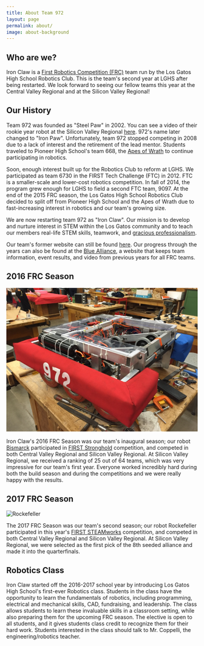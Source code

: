 ```yaml
---
title: About Team 972
layout: page
permalink: about/
image: about-background
---
```


## Who are we?

Iron Claw is a [First Robotics Competition (FRC)](http://www.firstinspires.org/robotics/frc) team run by the Los
Gatos High School Robotics Club. This is the team's second year at LGHS after being restarted. We look forward to
seeing our fellow teams this year at the Central Valley Regional and at the Silicon Valley Regional!

## Our History

Team 972 was founded as "Steel Paw" in 2002. You can see a video of their rookie year robot at the Silicon Valley
Regional [here](https://www.youtube.com/watch?v=uSXVit1UKro). 972's name later changed to "Iron Paw".
Unfortunately, team 972 stopped competing in 2008 due to a lack of interest and the retirement of the lead mentor.
Students traveled to Pioneer High School's team 668, the [Apes of Wrath](http://www.apesofwrath668.org)
to continue participating in robotics.

Soon, enough interest built up for the Robotics Club to reform at LGHS. We participated as team 6730 in the
FIRST Tech Challenge (FTC) in 2012. FTC is a smaller-scale and lower-cost robotics competition. In fall of
2014, the program grew enough for LGHS to field a second FTC team, 9097. At the end of the 2015 FRC season,
the Los Gatos High School Robotics Club decided to split off from Pioneer High School and the Apes of Wrath
due to fast-increasing interest in robotics and our team's growing size.

We are now restarting team 972 as "Iron Claw". Our mission is to develop and nurture interest in
STEM within the Los Gatos community and to teach our members real-life STEM skills, teamwork, and
[gracious professionalism](http://www.usfirst.org/aboutus/gracious-professionalism).

Our team's former website can still be found [here](http://losgatosmanufacturing.com/clubs/robotics_team.php).
Our progress through the years can also be found at the [Blue Alliance](https://www.thebluealliance.com/team/972), a website that keeps team information, event results, and video from previous years for all FRC teams.

## 2016 FRC Season

<img src="/assets/img/2016_season/2016_robot_bismarck.JPG" alt="Bismarck" class="picture-height"/>

Iron Claw's 2016 FRC Season was our team's inaugural season; our robot [Bismarck](https://youtu.be/fl9a5ol2dcI) participated in [FIRST Stronghold](https://youtu.be/VqOKzoHJDjA) competition, and competed in both Central Valley Regional and Silicon Valley Regional. At Silicon Valley Regional, we received a ranking of 25 out of 64 teams, which was very impressive for our team's first year. Everyone worked incredibly hard during both the build season and during the competitions and we were really happy with the results.

## 2017 FRC Season

<img src="/assets/img/2017_season/rockefeller.JPG" alt="Rockefeller" class="picture-height"/>

The 2017 FRC Season was our team's second season; our robot Rockefeller participated in this year's [FIRST STEAMworks](https://www.youtube.com/watch?v=EMiNmJW7enI) competition, and competed in both Central Valley Regional and Silicon Valley Regional. At Silicon Valley Regional, we were selected as the first pick of the 8th seeded alliance and made it into the quarterfinals.

## Robotics Class

Iron Claw started off the 2016-2017 school year by introducing Los Gatos High School's first-ever Robotics class. Students in the class have the opportunity to learn the fundamentals of robotics, including programming, electrical and mechanical skills, CAD, fundraising, and leadership. The class allows students to learn these invaluable skills in a classroom setting, while also preparing them for the upcoming FRC season. The elective is open to all students, and it gives students class credit to recognize them for their hard work. Students interested in the class should talk to Mr. Coppelli, the engineering/robotics teacher.
